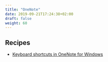 ```yaml
---
title: "OneNote"
date: 2019-09-21T17:24:38+02:00
draft: false
weight: 60
---
```


## Recipes

- [Keyboard shortcuts in OneNote for Windows](https://support.office.com/en-us/article/keyboard-shortcuts-in-onenote-for-windows-44b8b3f4-c274-4bcc-a089-e80fdcc87950)
